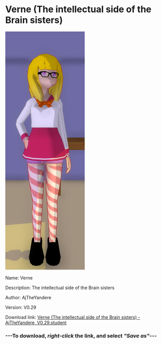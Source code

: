 # Verne (The intellectual side of the Brain sisters)

<img src = "https://raw.githubusercontent.com/Arbiter1223/Daigaku-Gurashi-Custom-Students/master/Students/Files/Verne%20(The%20intellectual%20side%20of%20the%20Brain%20sisters).png">

Name: Verne

Description: The intellectual side of the Brain sisters

Author: AjTheYandere

Version: V0.29

Download link: <a href="https://raw.githubusercontent.com/Arbiter1223/Daigaku-Gurashi-Custom-Students/master/Students/Files/Verne%20(The%20intellectual%20side%20of%20the%20Brain%20sisters)%20-%20AjTheYandere%2C%20V0.29.student">Verne (The intellectual side of the Brain sisters) - AjTheYandere, V0.29.student</a>

### ---**To download, _right-click_ the link, and select _"Save as"_**---
